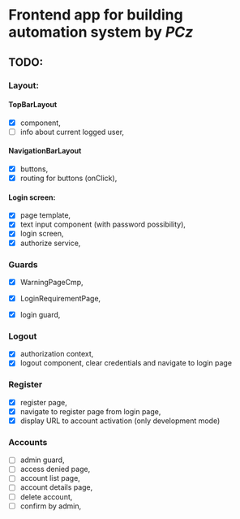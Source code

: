 # Frontend app for building automation system by <i> PCz  </i>


## TODO:

### Layout:

#### TopBarLayout
- [x] component,
- [ ] info about current logged user,

#### NavigationBarLayout
- [x] buttons,
- [x] routing for buttons (onClick),

#### Login screen:
- [x] page template,
- [x] text input component (with password possibility),
- [x] login screen,
- [x] authorize service,

### Guards
- [x] WarningPageCmp,
- [x] LoginRequirementPage,
- [x] login guard,


### Logout
- [x] authorization context,
- [x] logout component, clear credentials and navigate to login page

### Register
- [x] register page,
- [x] navigate to register page from login page,
- [x] display URL to account activation (only development mode)

### Accounts
- [ ] admin guard,
- [ ] access denied page,
- [ ] account list page,
- [ ] account details page,
- [ ] delete account,
- [ ] confirm by admin,